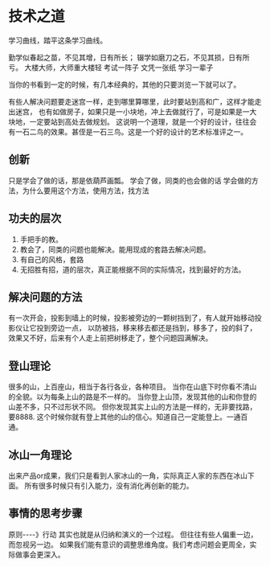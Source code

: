 # 技术之道
学习曲线，踏平这条学习曲线。

勤学似春起之苗，不见其增，日有所长； 辍学如磨刀之石，不见其损，日有所亏。
大楼大师，大师重大楼轻
考试一阵子 文凭一张纸 学习一辈子


当你的书看到一定的时候，有几本经典的，其他的只要浏览一下就可以了。

有些人解决问题要走迷宫一样，走到哪里算哪里，此时要站到高和广，这样才能走出迷宫，
也有如做房子，如果只是一小块地，冲上去做就行了，可是如果是一大块地，一定要站到高处去做规划。
这说明一个道理，就是一个好的设计，往往会有一石二鸟的效果。甚侄是一石三鸟。这是一个好的设计的艺术标准评之一。

## 创新
只是学会了做的话，那是依葫芦画瓢。
学会了做，同类的也会做的话
学会做的方法，为什么要用这个方法，使用方法，找方法



## 功夫的层次
1.	手把手的教。
2.	教会了，同类的问题也能解决。能用现成的套路去解决问题。
3.	有自己的风格，套路
4.	无招胜有招，道的层次，真正能根据不同的实际情况，找到最好的方法。

## 解决问题的方法
有一次开会，投影到墙上的时候，投影被旁边的一颗树挡到了，有人就开始移动投影仪让它投到旁边一点，
以防被挡，移来移去都还是挡到，移多了，投的斜了，效果又不好，后来有个人走上前把树移走了，整个问题园满解决。

## 登山理论
很多的山，上百座山，相当于各行各业，各种项目。
当你在山底下时你看不清山的全貌。以为每条上山的路是不一样的。
当你登上山顶，发现其他的山和你登的山差不多，只不过形状不同。
但你发现其实上山的方法是一样的，无非要找路，要8888.
这个时候你就有登上其他的山的信心。知道自己一定能登上。一通百通。

## 冰山一角理论
出来产品or成果，我们只是看到人家冰山的一角，实际真正人家的东西在冰山下面。
所有很多时候只有引入能力，没有消化再创新的能力。


## 事情的思考步骤
原则----》行动
其实也就是从归纳和演义的一个过程。
但往往有些人偏重一边，而忽视另一边。
如果我们能有意识的调整思维角度。我们考虑问题会更周全，实际做事会更深入。

